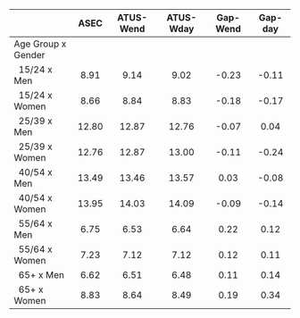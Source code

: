 
|                      |         ASEC |    ATUS-Wend |    ATUS-Wday |     Gap-Wend |      Gap-day |
| -------------------- | :----------: | :----------: | :----------: | :----------: | :----------: |
| Age Group x Gender   |              |              |              |              |              |
| &nbsp;&nbsp;15/24 x Men |         8.91 |         9.14 |         9.02 |        -0.23 |        -0.11 |
| &nbsp;&nbsp;15/24 x Women |         8.66 |         8.84 |         8.83 |        -0.18 |        -0.17 |
| &nbsp;&nbsp;25/39 x Men |        12.80 |        12.87 |        12.76 |        -0.07 |         0.04 |
| &nbsp;&nbsp;25/39 x Women |        12.76 |        12.87 |        13.00 |        -0.11 |        -0.24 |
| &nbsp;&nbsp;40/54 x Men |        13.49 |        13.46 |        13.57 |         0.03 |        -0.08 |
| &nbsp;&nbsp;40/54 x Women |        13.95 |        14.03 |        14.09 |        -0.09 |        -0.14 |
| &nbsp;&nbsp;55/64 x Men |         6.75 |         6.53 |         6.64 |         0.22 |         0.12 |
| &nbsp;&nbsp;55/64 x Women |         7.23 |         7.12 |         7.12 |         0.12 |         0.11 |
| &nbsp;&nbsp;65+ x Men |         6.62 |         6.51 |         6.48 |         0.11 |         0.14 |
| &nbsp;&nbsp;65+ x Women |         8.83 |         8.64 |         8.49 |         0.19 |         0.34 |

